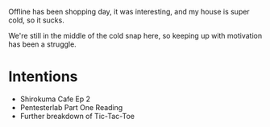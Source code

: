 Offline has been shopping day, it was interesting, and my house is super cold, so it sucks.

We're still in the middle of the cold snap here, so keeping up with motivation has been a struggle.

# Intentions
- Shirokuma Cafe Ep 2
- Pentesterlab Part One Reading
- Further breakdown of Tic-Tac-Toe